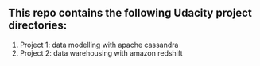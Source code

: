 ## This repo contains the following Udacity project directories:
1. Project 1: data modelling with apache cassandra
2. Project 2: data warehousing with amazon redshift
